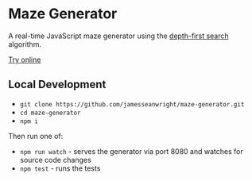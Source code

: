 # Maze Generator

A real-time JavaScript maze generator using the [depth-first search](https://en.wikipedia.org/wiki/Maze_generation_algorithm#Depth-first_search) algorithm.

[Try online](https://jamesseanwright.github.io/maze-generator)


## Local Development

* `git clone https://github.com/jamesseanwright/maze-generator.git`
* `cd maze-generator`
* `npm i`

Then run one of:

* `npm run watch` - serves the generator via port 8080 and watches for source code changes
* `npm test` - runs the tests

